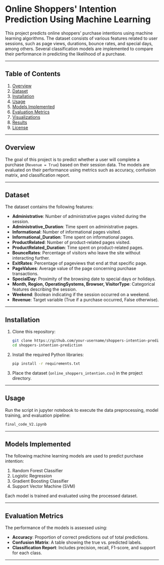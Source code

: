 
# Online Shoppers' Intention Prediction Using Machine Learning

This project predicts online shoppers' purchase intentions using machine learning algorithms. The dataset consists of various features related to user sessions, such as page views, durations, bounce rates, and special days, among others. Several classification models are implemented to compare their performance in predicting the likelihood of a purchase.

---

## Table of Contents
1. [Overview](#overview)
2. [Dataset](#dataset)
3. [Installation](#installation)
4. [Usage](#usage)
5. [Models Implemented](#models-implemented)
6. [Evaluation Metrics](#evaluation-metrics)
7. [Visualizations](#visualizations)
8. [Results](#results)
9. [License](#license)

---

## Overview

The goal of this project is to predict whether a user will complete a purchase (`Revenue = True`) based on their session data. The models are evaluated on their performance using metrics such as accuracy, confusion matrix, and classification report.

---

## Dataset

The dataset contains the following features:

- **Administrative**: Number of administrative pages visited during the session.
- **Administrative_Duration**: Time spent on administrative pages.
- **Informational**: Number of informational pages visited.
- **Informational_Duration**: Time spent on informational pages.
- **ProductRelated**: Number of product-related pages visited.
- **ProductRelated_Duration**: Time spent on product-related pages.
- **BounceRates**: Percentage of visitors who leave the site without interacting further.
- **ExitRates**: Percentage of pageviews that end at that specific page.
- **PageValues**: Average value of the page concerning purchase transactions.
- **SpecialDay**: Proximity of the browsing date to special days or holidays.
- **Month, Region, OperatingSystems, Browser, VisitorType**: Categorical features describing the session.
- **Weekend**: Boolean indicating if the session occurred on a weekend.
- **Revenue**: Target variable (True if a purchase occurred, False otherwise).

---

## Installation

1. Clone this repository:
   ```bash
   git clone https://github.com/your-username/shoppers-intention-prediction
   cd shoppers-intention-prediction
   ```

2. Install the required Python libraries:
   ```bash
   pip install -r requirements.txt
   ```

3. Place the dataset (`online_shoppers_intention.csv`) in the project directory.

---

## Usage

Run the script in jupyter notebook to execute the data preprocessing, model training, and evaluation pipeline:
```bash
final_code_V2.ipynb
```

---

## Models Implemented

The following machine learning models are used to predict purchase intention:
1. Random Forest Classifier
2. Logistic Regression
3. Gradient Boosting Classifier
4. Support Vector Machine (SVM)

Each model is trained and evaluated using the processed dataset.

---

## Evaluation Metrics

The performance of the models is assessed using:
- **Accuracy**: Proportion of correct predictions out of total predictions.
- **Confusion Matrix**: A table showing the true vs. predicted labels.
- **Classification Report**: Includes precision, recall, F1-score, and support for each class.

---


